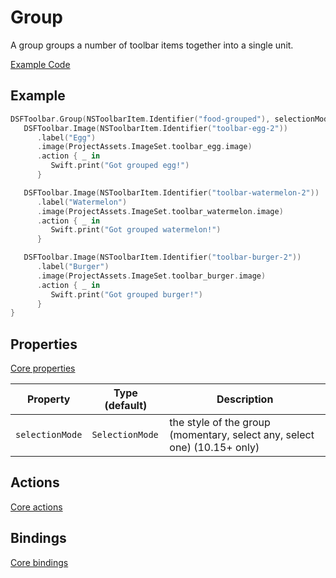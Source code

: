 # Group

A group groups a number of toolbar items together into a single unit.

[Example Code](../Demos/DSFToolbar%20Demo/DSFToolbar%20Demo/panes/ButtonViewController.swift)

## Example

```swift
DSFToolbar.Group(NSToolbarItem.Identifier("food-grouped"), selectionMode: .selectAny) {
   DSFToolbar.Image(NSToolbarItem.Identifier("toolbar-egg-2"))
      .label("Egg")
      .image(ProjectAssets.ImageSet.toolbar_egg.image)
      .action { _ in
         Swift.print("Got grouped egg!")
      }

   DSFToolbar.Image(NSToolbarItem.Identifier("toolbar-watermelon-2"))
      .label("Watermelon")
      .image(ProjectAssets.ImageSet.toolbar_watermelon.image)
      .action { _ in
         Swift.print("Got grouped watermelon!")
      }

   DSFToolbar.Image(NSToolbarItem.Identifier("toolbar-burger-2"))
      .label("Burger")
      .image(ProjectAssets.ImageSet.toolbar_burger.image)
      .action { _ in
         Swift.print("Got grouped burger!")
      }
}
```

## Properties

[Core properties](core.md)

| Property   | Type (default)     |  Description |
|----------|-------------|------|
| `selectionMode`  | `SelectionMode`    | the style of the group (momentary, select any, select one) (10.15+ only)

## Actions

[Core actions](core.md)

## Bindings

[Core bindings](core.md)

